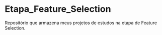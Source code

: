 # Etapa_Feature_Selection
Repositório que armazena meus projetos de estudos na etapa de Feature Selection.
